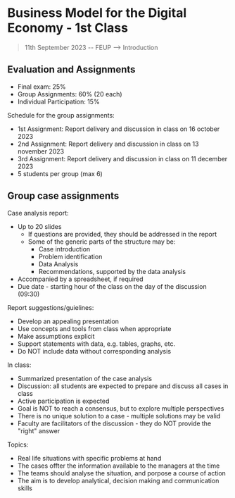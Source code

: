 # Business Model for the Digital Economy - 1st Class

> 11th September 2023 -- FEUP --> Introduction

## Evaluation and Assignments

- Final exam: 25%
- Group Assignments: 60% (20 each)
- Individual Participation: 15%

Schedule for the group assignments:

- 1st Assignment: Report delivery and discussion in class on 16 october 2023
- 2nd Assignment: Report delivery and discussion in class on 13 november 2023
- 3rd Assignment: Report delivery and discussion in class on 11 december 2023
- 5 students per group (max 6)

## Group case assignments

Case analysis report:

- Up to 20 slides
  - If questions are provided, they should be addressed in the report
  - Some of the generic parts of the structure may be:
    - Case introduction
    - Problem identification
    - Data Analysis
    - Recommendations, supported by the data analysis
- Accompanied by a spreadsheet, if required
- Due date - starting hour of the class on the day of the discussion (09:30)

Report suggestions/guielines:

- Develop an appealing presentation
- Use concepts and tools from class when appropriate
- Make assumptions explicit
- Support statements with data, e.g. tables, graphs, etc.
- Do NOT include data without corresponding analysis

In class:

- Summarized presentation of the case analysis
- Discussion: all students are expected to prepare and discuss all cases in class
- Active participation is expected
- Goal is NOT to reach a consensus, but to explore multiple perspectives
- There is no unique solution to a case - multiple solutions may be valid
- Faculty are facilitators of the discussion - they do NOT provide the "right" answer

Topics:

- Real life situations with specific problems at hand
- The cases offter the information available to the managers at the time
- The teams should analyse the situation, and porpose a course of action
- The aim is to develop analytical, decision making and communication skills
